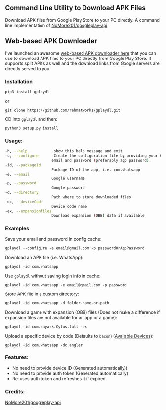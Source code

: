## Command Line Utility to Download APK Files
Download APK files from Google Play Store to your PC directly. A command line implementation of [NoMore201/googleplay-api](https://github.com/NoMore201/googleplay-api/)

## Web-based APK Downloader
I've launched an awesome <a href="https://apkbucket.net/apk-downloader/">web-based APK downloader here</a> that you can use to download APK files to your PC directly from Google Play Store. It supports split APKs as well and the download links from Google servers are directly served to you.

### Installation
`pip3 install gplaydl`

or

`git clone https://github.com/rehmatworks/gplaydl.git`

CD into `gplaydl` and then:

`python3 setup.py install`

### Usage:
```bash
-h, --help            show this help message and exit
-c, --configure       Create the configuration file by providing your Google
                     email and password (preferably app password).
-id, --packageId
                     Package ID of the app, i.e. com.whatsapp
-e, --email
                     Google username
-p, --password
                     Google password
-d, --directory
                     Path where to store downloaded files
-dc, --deviceCode
                     Device code name
-ex, --expansionfiles
                     Download expansion (OBB) data if available
```

### Examples
Save your email and password in config cache:
```
gplaydl --configure -e email@gmail.com -p passwordOrAppPassword
```
Download an APK file (i.e. WhatsApp):
```
gplaydl -id com.whatsapp
```

Use `gplaydl` without saving login info in cache:
```
gplaydl -id com.whatsapp -e email@gmail.com -p password
```

Store APK file in a custom directory:
```
gplaydl -id com.whatsapp -d folder-name-or-path
```

Download a game with expansion (OBB) files (Does not make a difference if expansion files are not available for an app or a game):
```
gplaydl -id com.rayark.Cytus.full -ex
```

Upload a specific device by code (Defaults to `bacon`) ([Available Devices](https://github.com/NoMore201/googleplay-api/blob/master/gpapi/device.properties)):

```
gplaydl -id com.whatsapp -dc angler
```

### Features:
* No need to provide device ID (Generated automatically))
* No need to provide auth token (Generated automatically)
* Re-uses auth token and refreshes it if expired

### Credits:
[NoMore201/googleplay-api](https://github.com/NoMore201/googleplay-api/)
